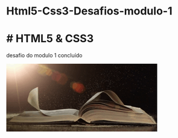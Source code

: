 # Html5-Css3-Desafios-modulo-1
  #    # HTML5  & CSS3
desafio do modulo 1 concluído


![livro_gif](https://github.com/leandroluizpereira/Html5-Css3-Desafios-modulo-1/blob/main/livro_gif.gif)          

